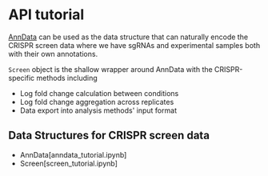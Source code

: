 # API tutorial

[AnnData](https://anndata.readthedocs.io/en/latest/) can be used as the data structure that can naturally encode the CRISPR screen data where we have sgRNAs and experimental samples both with their own annotations.

`Screen` object is the shallow wrapper around AnnData with the CRISPR-specific methods including
* Log fold change calculation between conditions
* Log fold change aggregation across replicates
* Data export into analysis methods' input format

## Data Structures for CRISPR screen data
* AnnData[anndata_tutorial.ipynb]
* Screen[screen_tutorial.ipynb]
